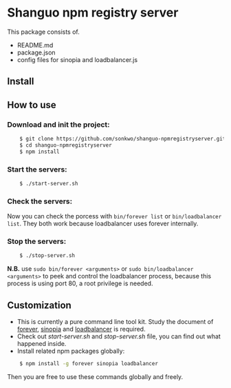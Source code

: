 # Shanguo npm registry server
This package consists of.
- README.md
- package.json
- config files for sinopia and loadbalancer.js

## Install


## How to use


### Download and init the project:
``` bash
    $ git clone https://github.com/sonkwo/shanguo-npmregistryserver.git
    $ cd shanguo-npmregistryserver
    $ npm install
```

### Start the servers:
``` bash
    $ ./start-server.sh
```

### Check the servers:
Now you can check the porcess with `bin/forever list` or `bin/loadbalancer list`.
They both work because loadbalancer uses forever internally.

### Stop the servers:
``` bash
    $ ./stop-server.sh
```

**N.B.** use `sudo bin/forever <arguments>` or `sudo bin/loadbalancer <arguments>` to peek and control the loadbalancer process, because this process is using port 80, a root privilege is needed.

## Customization
- This is currently a pure command line tool kit. Study the document of [forever][forever], [sinopia][sinopia] and [loadbalancer][loadbalancer] is required.
- Check out *start-server.sh* and *stop-server.sh* file, you can find out what happened inside.
- Install related npm packages globally:
``` bash
    $ npm install -g forever sinopia loadbalancer
```
Then you are free to use these commands globally and freely.




[forever]: https://github.com/foreverjs/forever
[sinopia]: https://github.com/rlidwka/sinopia
[loadbalancer]: https://github.com/SocketCluster/loadbalancer "loadbalancer.js"
